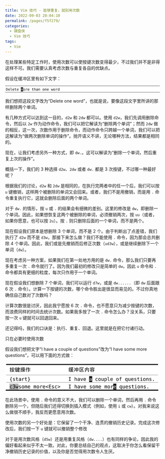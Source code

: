 ```yaml
---
title: Vim 技巧 - 能够重复，就别用次数
date: 2022-09-03 20:04:10
permalink: /pages/f5f279/
categories:
  - 键盘侠
  - Vim 技巧
tags:
  - Vim
---
```


在处理某些特定工作时，使用次数可以使按键次数变得最少，不过我们并不是非得这样不可。我们需要认真考虑次数与重复各自的优缺点。

假设在缓冲区里有如下文字：

![](../../.vuepress/public/img/vim/125.jpg)

我们想把这段文字改为“Delete one word”，也就是说，要像这段文字里所讲的那样删除两个单词。

有几种方式可以达到这一目的，`d2w` 和 `2dw` 都可以。使用 `d2w`，我们先调用删除命令，然后以 `2w` 作为动作命令，我们可以把它解读为“删除两个单词”；然而 `2dw` 做的相反，这一次，次数作用于删除命令，而动作命令只跨越一个单词，我们可以把这解读为“做两次删除单词的操作”。抛开语义不讲，无论哪种方法，结果都是相同的。

现在，让我们考虑另外一种方式，即 `dw.`。这可以解读为“删除一个单词，然后重复上次的操作”。

概括一下，我们的 3 种选择 `d2w`、`2dw` 或者 `dw.` 都是 3 次按键，不过哪一种最好呢？

根据我们的讨论，`d2w` 和 `2dw` 是相同的，在执行完两者中的任一个后，我们可以按 `u` 键撤销，这样两个被删除的单词又会回来。或者，我们不是用撤销，而是用 `.` 命令重复执行它，这就会删除后面的两个单词。

对于 `dw.` 的情形，按 `u` 或 `.` 的结果会有细微的差别。这里的修改是 `dw`，即删除一个单词。因此，如果想恢复这两个被删除的单词，必须撤销两次，按 `uu`（或者，如果你愿意，也可以按 `2u`）。按 `.` 则只删除后面的一个单词，而不是两个。

现在假设我们原本是想删除 3 个单词，而不是 2 个。由于判断出了点差错，我们执行了 `d2w` 而不是 `d3w`，那接下来怎么做？我们不能使用 `.` 命令，因为那会总共删除 4 个单词。因此，我们或是先撤销而后修正次数（`ud3w`），或是继续删除下一个单词（`dw`）。

现在考虑另一种方案，如果我们在第一处地方用的是 `dw.` 命令，那么我们只要再多重复一次 `.` 命令就行了。因为我们最初的修改只是简单的 `dw`，因此 `u` 命令和 `.` 命令都具有更细的粒度，每次只作用于一个单词。

现在假设我们想删除 7 个单词，我们可以运行 `d7w`，或是 `dw......`（即 `dw` 后面跟 6 次 `.` 命令）。计算一下按键的次数，哪个命令胜出是很显而易见的。不过你真地确信自己数对了次数吗？

计算次数很是讨厌，因此我宁愿按 6 次 `.` 命令，也不愿意只为减少按键的次数，而浪费同样的时间去统计次数。如果我多按了一次 `.` 命令怎么办？没关系，只要按一次 `u` 键就可以回退回来。

还记得吗，我们的口诀是：执行、重复、回退。这里就是在把它付诸行动。

只在必要时使用次数

假设我们想把文字“I have a couple of questions”改为“I have some more questions”，可以用下面的方式做：

![](../../.vuepress/public/img/vim/060.jpg)

在此场景中，使用 `.` 命令的意义不大，我们可以删除一个单词，然后再用 `.` 命令删除另一个，但随后我们还得切换到插入模式（例如，使用 `i` 或 `cw`）。对我来说这么做很不顺手，我反而更愿意用次数。

使用次数的另一个好处是：它保留了一个干净、连贯的撤销历史记录。完成这次修改后，我们按一下 `u` 键就可以撤销整个修改

对于是用次数风格（`d5w`）还是用重复风格（`dw....`）也有同样的争论，因此我的偏好看起来似乎不太一致。对此，你要总结自己的观点，这取决于你怎么看保留干净撤销历史记录的价值，以及你是否觉得用次数令人生厌。
